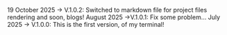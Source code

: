 <span class="blue-output">19 October 2025</span> -> <span class="version">V.1.0.2</span>: Switched to markdown file for project files rendering and soon, blogs!
<span class="blue-output">August 2025</span> -><span class="version">V.1.0.1</span>: Fix some problem...
<span class="blue-output">July 2025</span> -> <span class="version">V.1.0.0</span>: This is the first version, of my terminal!